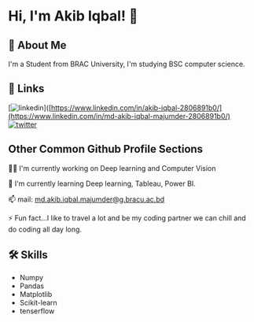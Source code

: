 # Hi, I'm Akib Iqbal! 👋


## 🚀 About Me
I'm a Student from BRAC University, I'm studying BSC computer science. 


## 🔗 Links
[![linkedin](https://img.shields.io/badge/linkedin-0A66C2?style=for-the-badge&logo=linkedin&logoColor=white)]([https://www.linkedin.com/in/akib-iqbal-2806891b0/](https://www.linkedin.com/in/md-akib-iqbal-majumder-2806891b0/)
[![twitter](https://img.shields.io/badge/twitter-1DA1F2?style=for-the-badge&logo=twitter&logoColor=white)](https://twitter.com/Akib_Iqbal20)


## Other Common Github Profile Sections
👩‍💻 I'm currently working on Deep learning and Computer Vision

🧠 I'm currently learning Deep learning, Tableau, Power BI.

📫 mail: md.akib.iqbal.majumder@g.bracu.ac.bd

⚡️ Fun fact...I like to travel a lot and be my coding partner we can chill and do coding all day long.


## 🛠 Skills
- Numpy
- Pandas
- Matplotlib
- Scikit-learn
- tenserflow


